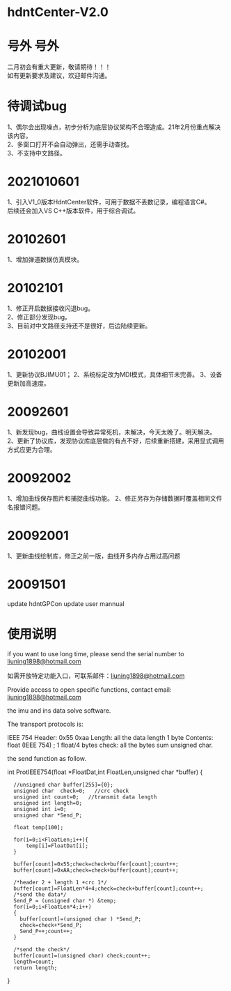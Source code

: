 # hdntCenter-V2.0

# 号外 号外
二月初会有重大更新，敬请期待！！！  
如有更新要求及建议，欢迎邮件沟通。

# 待调试bug
1、偶尔会出现噪点，初步分析为底层协议架构不合理造成。21年2月份重点解决该内容。  
2、多窗口打开不会自动弹出，还需手动查找。  
3、不支持中文路径。

# 2021010601
1、引入V1_0版本HdntCenter软件，可用于数据不丢数记录，编程语言C#。  
后续还会加入VS C++版本软件，用于综合调试。

# 20102601
1、增加弹道数据仿真模块。

# 20102101
1、修正开启数据接收闪退bug。  
2、修正部分发现bug。  
3、目前对中文路径支持还不是很好，后边陆续更新。  

# 20102001
1、更新协议BJIMU01；
2、系统标定改为MDI模式，具体细节未完善。
3、设备更新加高速度。

# 20092601
1、新发现bug，曲线设置会导致异常死机，未解决，今天太晚了。明天解决。
2、更新了协议库，发现协议库底层做的有点不好，后续重新搭建，采用显式调用方式应更为合理。

# 20092002
1、增加曲线保存图片和捕捉曲线功能。
2、修正另存为存储数据时覆盖相同文件名报错问题。

# 20092001
1、更新曲线绘制库，修正之前一版，曲线开多内存占用过高问题

# 20091501
update hdntGPCon
update user mannual

# 使用说明
if you want to use long time, please send the serial number to liuning1898@hotmail.com

如需开放特定功能入口，可联系邮件：liuning1898@hotmail.com

Provide access to open specific functions, contact email: liuning1898@hotmail.com

the imu and ins data solve software.

The transport protocols is:

IEEE 754
Header: 0x55 0xaa
Length: all the data length 1 byte
Contents: float (IEEE 754) ; 1 float/4 bytes
check: all the bytes sum unsigned char.

the send function as follow.

int ProtIEEE754(float *FloatDat,int FloatLen,unsigned char *buffer)
{


      //unsigned char buffer[255]={0};
      unsigned char  check=0;   //crc check
      unsigned int count=0;   //transmit data length
      unsigned int length=0;
      unsigned int i=0;
      unsigned char *Send_P;

      float temp[100];

      for(i=0;i<FloatLen;i++){
    	  temp[i]=FloatDat[i];
      }

      buffer[count]=0x55;check=check+buffer[count];count++;
      buffer[count]=0xAA;check=check+buffer[count];count++;

      /*header 2 + length 1 +crc 1*/
      buffer[count]=FloatLen*4+4;check=check+buffer[count];count++;
      /*send the data*/
      Send_P = (unsigned char *) &temp;
      for(i=0;i<FloatLen*4;i++)
      {
        buffer[count]=(unsigned char ) *Send_P;
        check=check+*Send_P;
        Send_P++;count++;
      }

      /*send the check*/
      buffer[count]=(unsigned char) check;count++;
      length=count;
      return length;
}
